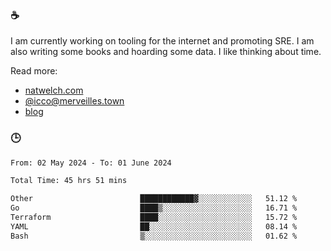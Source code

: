 ### ☕

I am currently working on tooling for the internet and promoting SRE. I am also writing some books and hoarding some data. I like thinking about time. 

Read more:

 - [natwelch.com](https://natwelch.com)
 - [@icco@merveilles.town](https://merveilles.town/@icco)
 - [blog](https://writing.natwelch.com)

### 🕒

<!--START_SECTION:waka-->

```txt
From: 02 May 2024 - To: 01 June 2024

Total Time: 45 hrs 51 mins

Other                        ████████████▓░░░░░░░░░░░░   51.12 %
Go                           ████▒░░░░░░░░░░░░░░░░░░░░   16.71 %
Terraform                    ████░░░░░░░░░░░░░░░░░░░░░   15.72 %
YAML                         ██░░░░░░░░░░░░░░░░░░░░░░░   08.14 %
Bash                         ▒░░░░░░░░░░░░░░░░░░░░░░░░   01.62 %
```

<!--END_SECTION:waka-->
